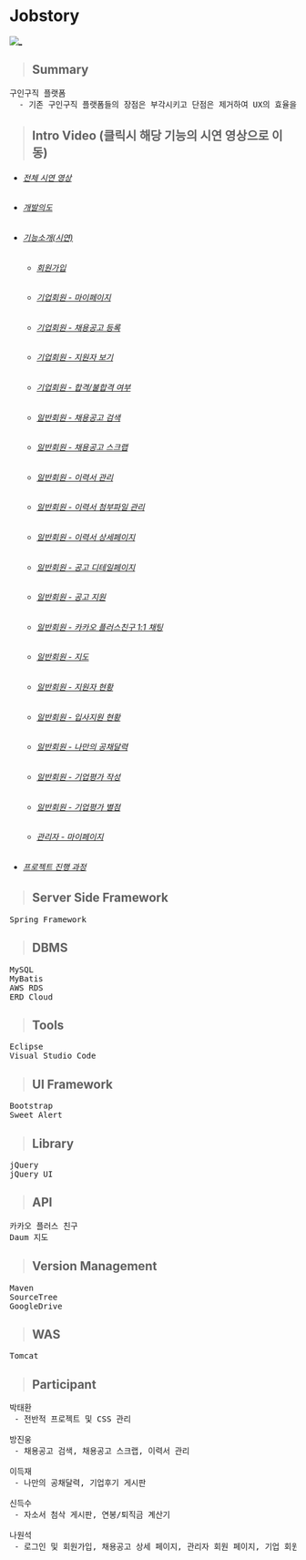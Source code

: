 # Jobstory

[![_](https://user-images.githubusercontent.com/43169472/50580182-eca6a580-0e8e-11e9-8f71-529abe5099d8.PNG)](https://www.youtube.com/watch?v=1LxRe6rdy_c&t=1s)


> ## Summary
<pre>
구인구직 플랫폼
  - 기존 구인구직 플랫폼들의 장점은 부각시키고 단점은 제거하여 UX의 효율을 제고한 채용 웹 사이트
</pre>

> ## Intro Video (클릭시 해당 기능의 시연 영상으로 이동)
* ###### [전체 시연 영상](https://www.youtube.com/watch?v=1LxRe6rdy_c&t=1s)
* ###### [개발의도](https://www.youtube.com/watch?v=1LxRe6rdy_c&t=29s)
* ###### [기능소개(시연)](https://www.youtube.com/watch?v=1LxRe6rdy_c&t=130s)
  * ###### [회원가입](https://www.youtube.com/watch?v=1LxRe6rdy_c&t=132s)
  * ###### [기업회원 - 마이페이지](https://www.youtube.com/watch?v=1LxRe6rdy_c&t=180s)
  * ###### [기업회원 - 채용공고 등록](https://www.youtube.com/watch?v=1LxRe6rdy_c&t=194s)
  * ###### [기업회원 - 지원자 보기](https://www.youtube.com/watch?v=1LxRe6rdy_c&t=496s)
  * ###### [기업회원 - 합격/불합격 여부](https://www.youtube.com/watch?v=1LxRe6rdy_c&t=515s)
  * ###### [일반회원 - 채용공고 검색](https://www.youtube.com/watch?v=1LxRe6rdy_c&t=232s)
  * ###### [일반회원 - 채용공고 스크랩](https://www.youtube.com/watch?v=1LxRe6rdy_c&t=257s)
  * ###### [일반회원 - 이력서 관리](https://www.youtube.com/watch?v=1LxRe6rdy_c&t=301s)
  * ###### [일반회원 - 이력서 첨부파일 관리](https://www.youtube.com/watch?v=1LxRe6rdy_c&t=301s)
  * ###### [일반회원 - 이력서 상세페이지](https://www.youtube.com/watch?v=1LxRe6rdy_c&t=501s)
  * ###### [일반회원 - 공고 디테일페이지](https://www.youtube.com/watch?v=1LxRe6rdy_c&t=278s)
  * ###### [일반회원 - 공고 지원](https://www.youtube.com/watch?v=1LxRe6rdy_c&t=374s)
  * ###### [일반회원 - 카카오 플러스친구 1:1 채팅](https://www.youtube.com/watch?v=1LxRe6rdy_c&t=390s)
  * ###### [일반회원 - 지도](https://www.youtube.com/watch?v=1LxRe6rdy_c&t=422s)
  * ###### [일반회원 - 지원자 현황](https://www.youtube.com/watch?v=1LxRe6rdy_c&t=435s)
  * ###### [일반회원 - 입사지원 현황](https://www.youtube.com/watch?v=1LxRe6rdy_c&t=469s)
  * ###### [일반회원 - 나만의 공채달력](https://www.youtube.com/watch?v=1LxRe6rdy_c&t=563s)
  * ###### [일반회원 - 기업평가 작성](https://www.youtube.com/watch?v=1LxRe6rdy_c&t=603s)
  * ###### [일반회원 - 기업평가 별점](https://www.youtube.com/watch?v=1LxRe6rdy_c&t=684s)
  * ###### [관리자 - 마이페이지](https://www.youtube.com/watch?v=1LxRe6rdy_c&t=655s)
* ###### [프로젝트 진행 과정](https://www.youtube.com/watch?v=1LxRe6rdy_c&t=750s)

> ## Server Side Framework
<pre>
Spring Framework
</pre>

> ## DBMS
<pre>
MySQL
MyBatis 
AWS RDS
ERD Cloud
</pre>  

> ## Tools
<pre>
Eclipse
Visual Studio Code
</pre>

> ## UI Framework
<pre>
Bootstrap
Sweet Alert
</pre>

> ## Library
<pre>
jQuery
jQuery UI
</pre>

> ## API
<pre>
카카오 플러스 친구
Daum 지도
</pre>

> ## Version Management
<pre>
Maven
SourceTree
GoogleDrive
</pre>

> ## WAS
<pre>
Tomcat
</pre>

> ## Participant
<pre>
박태환
 - 전반적 프로젝트 및 CSS 관리
  
방진웅
 - 채용공고 검색, 채용공고 스크랩, 이력서 관리
  
이득재
 - 나만의 공채달력, 기업후기 게시판
  
신득수
 - 자소서 첨삭 게시판, 연봉/퇴직금 계산기
  
나원석
 - 로그인 및 회원가입, 채용공고 상세 페이지, 관리자 회원 페이지, 기업 회원 페이지
</pre>




